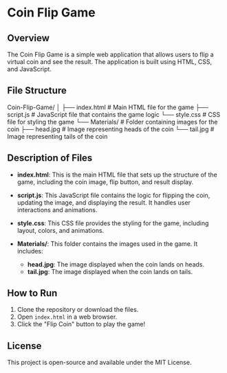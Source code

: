 # Coin Flip Game

## Overview

The Coin Flip Game is a simple web application that allows users to flip a virtual coin and see the result. The application is built using HTML, CSS, and JavaScript.

## File Structure

Coin-Flip-Game/
│
├── index.html # Main HTML file for the game
├── script.js # JavaScript file that contains the game logic
└── style.css # CSS file for styling the game
└── Materials/ # Folder containing images for the coin
├── head.jpg # Image representing heads of the coin
└── tail.jpg # Image representing tails of the coin

## Description of Files

- **index.html**: This is the main HTML file that sets up the structure of the game, including the coin image, flip button, and result display.
- **script.js**: This JavaScript file contains the logic for flipping the coin, updating the image, and displaying the result. It handles user interactions and animations.

- **style.css**: This CSS file provides the styling for the game, including layout, colors, and animations.

- **Materials/**: This folder contains the images used in the game. It includes:
  - **head.jpg**: The image displayed when the coin lands on heads.
  - **tail.jpg**: The image displayed when the coin lands on tails.

## How to Run

1. Clone the repository or download the files.
2. Open `index.html` in a web browser.
3. Click the "Flip Coin" button to play the game!

## License

This project is open-source and available under the MIT License.
